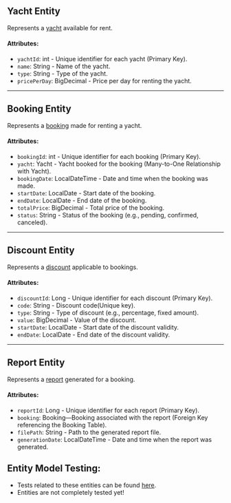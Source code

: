 ## Yacht Entity

Represents a [yacht](YachtEntityModel.java) available for rent.
#### Attributes:

- `yachtId`: int - Unique identifier for each yacht (Primary Key).
- `name`: String - Name of the yacht.
- `type`: String - Type of the yacht.
- `pricePerDay`: BigDecimal - Price per day for renting the yacht.

---

## Booking Entity

Represents a [booking](BookingEntityModel.java) made for renting a yacht.

#### Attributes:

- `bookingId`: int - Unique identifier for each booking (Primary Key).
- `yacht`: Yacht - Yacht booked for the booking (Many-to-One Relationship with Yacht).
- `bookingDate`: LocalDateTime - Date and time when the booking was made.
- `startDate`: LocalDate - Start date of the booking.
- `endDate`: LocalDate - End date of the booking.
- `totalPrice`: BigDecimal - Total price of the booking.
- `status`: String - Status of the booking (e.g., pending, confirmed, canceled).

---

## Discount Entity

Represents a [discount](DiscountEntityModel.java) applicable to bookings.

#### Attributes:

- `discountId`: Long - Unique identifier for each discount (Primary Key).
- `code`: String - Discount code(Unique key).
- `type`: String - Type of discount (e.g., percentage, fixed amount).
- `value`: BigDecimal - Value of the discount.
- `startDate`: LocalDate - Start date of the discount validity.
- `endDate`: LocalDate - End date of the discount validity.

---

## Report Entity

Represents a [report](ReportEntityModel.java) generated for a booking.

#### Attributes:

- `reportId`: Long - Unique identifier for each report (Primary Key).
- `booking`: Booking—Booking associated with the report (Foreign Key referencing the Booking Table).
- `filePath`: String - Path to the generated report file.
- `generationDate`: LocalDateTime - Date and time when the report was generated.

## Entity Model Testing:
- Tests related to these entities can be found [here](../../../../../../test/java/com/example/yachtbookingapp/model/EntityModelTest.java).<br>
- Entities are not completely tested yet!